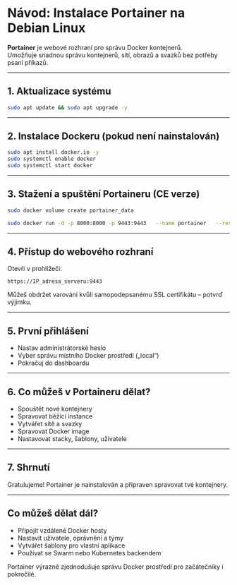# Návod: Instalace Portainer na Debian Linux

**Portainer** je webové rozhraní pro správu Docker kontejnerů.  
Umožňuje snadnou správu kontejnerů, sítí, obrazů a svazků bez potřeby psaní příkazů.

---

## 1. Aktualizace systému

```bash
sudo apt update && sudo apt upgrade -y
```

---

## 2. Instalace Dockeru (pokud není nainstalován)

```bash
sudo apt install docker.io -y
sudo systemctl enable docker
sudo systemctl start docker
```

---

## 3. Stažení a spuštění Portaineru (CE verze)

```bash
sudo docker volume create portainer_data

sudo docker run -d -p 8000:8000 -p 9443:9443   --name portainer   --restart=always   -v /var/run/docker.sock:/var/run/docker.sock   -v portainer_data:/data   portainer/portainer-ce:latest
```

---

## 4. Přístup do webového rozhraní

Otevři v prohlížeči:

```
https://IP_adresa_serveru:9443
```

Můžeš obdržet varování kvůli samopodepsanému SSL certifikátu – potvrď výjimku.

---

## 5. První přihlášení

- Nastav administrátorské heslo
- Vyber správu místního Docker prostředí („local“)
- Pokračuj do dashboardu

---

## 6. Co můžeš v Portaineru dělat?

- Spouštět nové kontejnery
- Spravovat běžící instance
- Vytvářet sítě a svazky
- Spravovat Docker image
- Nastavovat stacky, šablony, uživatele

---

## 7. Shrnutí

Gratulujeme! Portainer je nainstalován a připraven spravovat tvé kontejnery.

---

## Co můžeš dělat dál?

- Připojit vzdálené Docker hosty
- Nastavit uživatele, oprávnění a týmy
- Vytvářet šablony pro vlastní aplikace
- Používat se Swarm nebo Kubernetes backendem

Portainer výrazně zjednodušuje správu Docker prostředí pro začátečníky i pokročilé.

